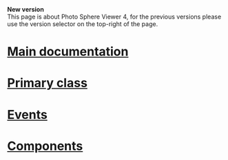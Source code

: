 <div class="alert alert-danger">
  <strong>New version</strong><br>
  This page is about Photo Sphere Viewer 4, for the previous versions please use the version selector on the top-right of the page.
</div>

# <i class="glyphicon glyphicon-home"></i> [Main documentation](..)

# [Primary class](PhotoSphereViewer.html)

# [Events](list_event.html)

# [Components](module-components.html)
